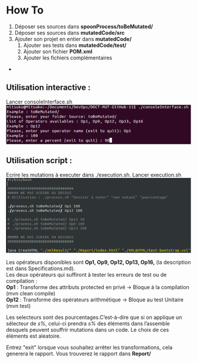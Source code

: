 <!-- Une présentation de votre travail sous la forme d'un tutoriel a suivre. -->
<!--exemples d'utilisation qui montrent le boulot (comment changer tous les + en - des classes
 dont le nom commence par Pouet : modifier tel fichier de config, ainsi que tel autre fichier
  de config, lancer mon script avec machin comme param, et pouf tu regardes le report)-->
# How To #

1. Déposer ses sources dans <b>spoonProcess/toBeMutated/</b>
2. Déposer ses sources dans <b>mutatedCode/src</b>
3. Ajouter son projet en entier dans <b>mutatedCode/</b>
    1. Ajouter ses tests dans <b>mutatedCode/test/</b>
    2. Ajouter son fichier <b>POM.xml</b>
    3. Ajouter les fichiers complémentaires

-
## Utilisation interactive : #
Lancer consoleInterface.sh
![Exemple consoleInterface](https://github.com/MitsukoLawL/DOCT-MUT-11/blob/master/doc/img/consoleInterface.png "Exemple d'utilisation de consoleInterface")

## Utilisation script : #
Ecrire les mutations à executer dans ./execution.sh.
Lancer execution.sh![Exemple execution.sh](https://github.com/MitsukoLawL/DOCT-MUT-11/blob/master/doc/img/execution.png "Exemple d'utilisation de ./execution.sh")


Les opérateurs disponibles sont <b>Op1, Op9, Op12, Op13, Op16,</b> (la description est dans Specifications.md). <br/>
Les deux opérateurs qui suffiront à tester les erreurs de test ou de compilation :
<br/><b>Op1</b> : Transforme des attributs protected en privé -> Bloque à la compilation (mvn clean compile)
<br/><b>Op12</b> : Transforme des opérateurs arithmétique -> Bloque au test Unitaire (mvn test)

Les selecteurs sont des pourcentages.C’est-à-dire que si on applique un sélecteur de <i>s%</i>, celui-ci prendra <i>s%</i> des éléments dans l’assemble desquels peuvent souffrir mutations dans un code. Le choix de ces éléments est aleatoire. 

Entrez "exit" lorsque vous souhaitez arrêter les transformations, cela generera le rapport.
Vous trouverez le rapport dans <b>Report/</b>